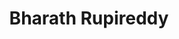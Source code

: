 ---
layout: profile
title: Bharath Rupireddy
bio: Database Internals Developer
country: India
address: India
image: /assets/img/Myo Wai Thant.png
mediaImage:
about: Actively contributing to the open source Postgres database internals.
twitter: https://twitter.com/BRupireddy
github: https://github.com/BRupireddy2
linkedin: https://in.linkedin.com/in/bharath-rupireddy
company: Dalibo
detail: "Online Migration: Upgrade with Seamless Downtime"
lastUpdate: Nov 1, 2023
multiYear: false
---